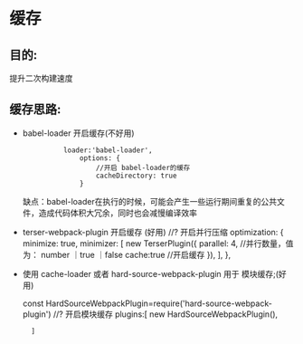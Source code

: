 # 缓存
## 目的:
提升二次构建速度
## 缓存思路:
* babel-loader 开启缓存(不好用)

                loader:'babel-loader',
                    options: {
                        //开启 babel-loader的缓存
                        cacheDirectory: true
                    }

  缺点：babel-loader在执行的时候，可能会产生一些运行期间重复的公共文件，造成代码体积大冗余，同时也会减慢编译效率

* terser-webpack-plugin 开启缓存 (好用)
     //? 开启并行压缩
        optimization: {
            minimize: true,
            minimizer: [
            new TerserPlugin({
                parallel: 4, //并行数量，值为： number ｜true ｜false
                cache:true //开启缓存
            }),
            ],
        },

* 使用 cache-loader 或者 hard-source-webpack-plugin 用于 模块缓存;(好用)

    const HardSourceWebpackPlugin=require('hard-source-webpack-plugin') 
        //? 开启模块缓存
        plugins:[
            new HardSourceWebpackPlugin(),    

        ]
